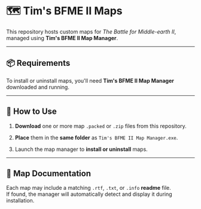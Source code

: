 # 🗺️ Tim's BFME II Maps

This repository hosts custom maps for *The Battle for Middle-earth II*, managed using **Tim's BFME II Map Manager**.

---

## 📦 Requirements
To install or uninstall maps, you'll need **Tim's BFME II Map Manager** downloaded and running.

---

## 📁 How to Use

1. **Download** one or more map `.packed` or `.zip` files from this repository.

2. **Place** them in the **same folder** as `Tim's BFME II Map Manager.exe`.
  
3. Launch the map manager to **install or uninstall** maps.

---

## 📝 Map Documentation

Each map may include a matching `.rtf`, `.txt`, or `.info` **readme** file.  
If found, the manager will automatically detect and display it during installation.
